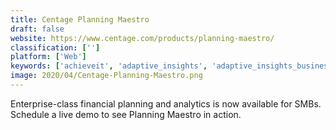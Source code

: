 ```yaml
---
title: Centage Planning Maestro
draft: false 
website: https://www.centage.com/products/planning-maestro/
classification: ['']
platform: ['Web']
keywords: ['achieveit', 'adaptive_insights', 'adaptive_insights_business_planning_cloud', 'anaplan', 'calumo', 'cch_tagetik', 'finario', 'host_analytics', 'hubble', 'ibm_planning_analytics', 'jedox', 'jet_reports', 'oracle_epm_cloud', 'oracle_hyperion_planning', 'oracle_planning_and_budgeting_cloud', 'oracle_primavera', 'prophix_software', 'sap_analytics_cloud', 'sap_bpc', 'sisense', 'solver_bi360', 'spreadsheet_server', 'vena']
image: 2020/04/Centage-Planning-Maestro.png
---
```

Enterprise-class financial planning and analytics is now available for SMBs. Schedule a live demo to see Planning Maestro in action.